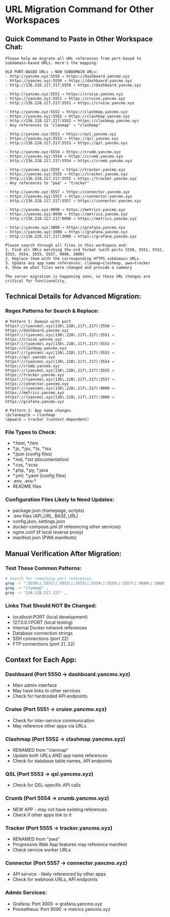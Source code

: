 # URL Migration Command for Other Workspaces

## Quick Command to Paste in Other Workspace Chat:

```
Please help me migrate all URL references from port-based to subdomain-based URLs. Here's the mapping:

OLD PORT-BASED URLs → NEW SUBDOMAIN URLs:
- http://yancmo.xyz:5550 → https://dashboard.yancmo.xyz
- https://yancmo.xyz:5550 → https://dashboard.yancmo.xyz
- http://136.228.117.217:5550 → https://dashboard.yancmo.xyz

- http://yancmo.xyz:5551 → https://cruise.yancmo.xyz
- https://yancmo.xyz:5551 → https://cruise.yancmo.xyz
- http://136.228.117.217:5551 → https://cruise.yancmo.xyz

- http://yancmo.xyz:5552 → https://clashmap.yancmo.xyz
- https://yancmo.xyz:5552 → https://clashmap.yancmo.xyz
- http://136.228.117.217:5552 → https://clashmap.yancmo.xyz
- Any references to "clanmap" → "clashmap"

- http://yancmo.xyz:5553 → https://qsl.yancmo.xyz
- https://yancmo.xyz:5553 → https://qsl.yancmo.xyz
- http://136.228.117.217:5553 → https://qsl.yancmo.xyz

- http://yancmo.xyz:5554 → https://crumb.yancmo.xyz
- https://yancmo.xyz:5554 → https://crumb.yancmo.xyz
- http://136.228.117.217:5554 → https://crumb.yancmo.xyz

- http://yancmo.xyz:5555 → https://tracker.yancmo.xyz
- https://yancmo.xyz:5555 → https://tracker.yancmo.xyz
- http://136.228.117.217:5555 → https://tracker.yancmo.xyz
- Any references to "pwa" → "tracker"

- http://yancmo.xyz:5557 → https://connector.yancmo.xyz
- https://yancmo.xyz:5557 → https://connector.yancmo.xyz
- http://136.228.117.217:5557 → https://connector.yancmo.xyz

- http://yancmo.xyz:9090 → https://metrics.yancmo.xyz
- https://yancmo.xyz:9090 → https://metrics.yancmo.xyz
- http://136.228.117.217:9090 → https://metrics.yancmo.xyz

- http://yancmo.xyz:3000 → https://grafana.yancmo.xyz
- https://yancmo.xyz:3000 → https://grafana.yancmo.xyz
- http://136.228.117.217:3000 → https://grafana.yancmo.xyz

Please search through all files in this workspace and:
1. Find all URLs matching the old format (with ports 5550, 5551, 5552, 5553, 5554, 5555, 5557, 9090, 3000)
2. Replace them with the corresponding HTTPS subdomain URLs
3. Update any app name references: clanmap→clashmap, pwa→tracker
4. Show me what files were changed and provide a summary

The server migration is happening soon, so these URL changes are critical for functionality.
```

## Technical Details for Advanced Migration:

### Regex Patterns for Search & Replace:
```regex
# Pattern 1: Domain with port
https?://(yancmo\.xyz|136\.228\.117\.217):5550 → https://dashboard.yancmo.xyz
https?://(yancmo\.xyz|136\.228\.117\.217):5551 → https://cruise.yancmo.xyz
https?://(yancmo\.xyz|136\.228\.117\.217):5552 → https://clashmap.yancmo.xyz
https?://(yancmo\.xyz|136\.228\.117\.217):5553 → https://qsl.yancmo.xyz
https?://(yancmo\.xyz|136\.228\.117\.217):5554 → https://crumb.yancmo.xyz
https?://(yancmo\.xyz|136\.228\.117\.217):5555 → https://tracker.yancmo.xyz
https?://(yancmo\.xyz|136\.228\.117\.217):5557 → https://connector.yancmo.xyz
https?://(yancmo\.xyz|136\.228\.117\.217):9090 → https://metrics.yancmo.xyz
https?://(yancmo\.xyz|136\.228\.117\.217):3000 → https://grafana.yancmo.xyz

# Pattern 2: App name changes
\bclanmap\b → clashmap
\bpwa\b → tracker (context-dependent)
```

### File Types to Check:
- *.html, *.htm
- *.js, *.jsx, *.ts, *.tsx
- *.json (config files)
- *.md, *.txt (documentation)
- *.css, *.scss
- *.php, *.py, *.java
- *.yml, *.yaml (config files)
- .env, .env.*
- README files

### Configuration Files Likely to Need Updates:
- package.json (homepage, scripts)
- .env files (API_URL, BASE_URL)
- config.json, settings.json
- docker-compose.yml (if referencing other services)
- nginx.conf (if local reverse proxy)
- manifest.json (PWA manifests)

## Manual Verification After Migration:

### Test These Common Patterns:
```bash
# Search for remaining port references
grep -r ":5550\|:5551\|:5552\|:5553\|:5554\|:5555\|:5557\|:9090\|:3000" .
grep -r "clanmap" .
grep -r "136.228.117.217" .
```

### Links That Should NOT Be Changed:
- localhost:PORT (local development)
- 127.0.0.1:PORT (local testing)
- Internal Docker network references
- Database connection strings
- SSH connections (port 22)
- FTP connections (port 21, 22)

## Context for Each App:

### Dashboard (Port 5550 → dashboard.yancmo.xyz)
- Main admin interface
- May have links to other services
- Check for hardcoded API endpoints

### Cruise (Port 5551 → cruise.yancmo.xyz)
- Check for inter-service communication
- May reference other apps via URLs

### Clashmap (Port 5552 → clashmap.yancmo.xyz)
- RENAMED from "clanmap"
- Update both URLs AND app name references
- Check for database table names, API endpoints

### QSL (Port 5553 → qsl.yancmo.xyz)
- Check for QSL-specific API calls

### Crumb (Port 5554 → crumb.yancmo.xyz)
- NEW APP - may not have existing references
- Check if other apps link to it

### Tracker (Port 5555 → tracker.yancmo.xyz)
- RENAMED from "pwa"
- Progressive Web App features may reference manifest
- Check service worker URLs

### Connector (Port 5557 → connector.yancmo.xyz)
- API service - likely referenced by other apps
- Check for webhook URLs, API endpoints

### Admin Services:
- Grafana: Port 3000 → grafana.yancmo.xyz
- Prometheus: Port 9090 → metrics.yancmo.xyz